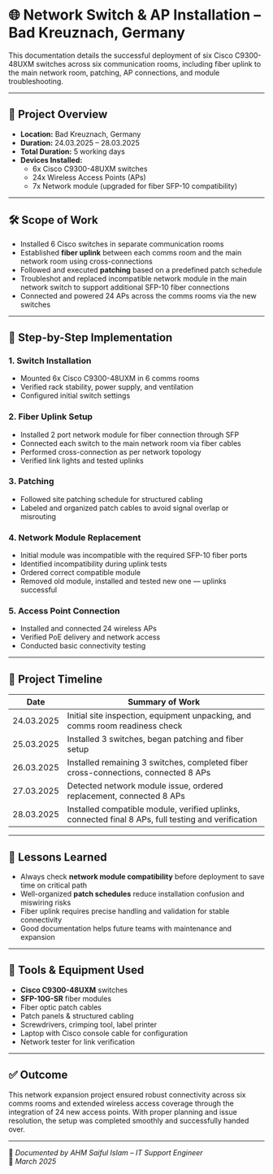 # 🌐 Network Switch & AP Installation – Bad Kreuznach, Germany

This documentation details the successful deployment of six Cisco C9300-48UXM switches across six communication rooms, including fiber uplink to the main network room, patching, AP connections, and module troubleshooting.

---

## 📌 Project Overview

- **Location:** Bad Kreuznach, Germany  
- **Duration:** 24.03.2025 – 28.03.2025  
- **Total Duration:** 5 working days  
- **Devices Installed:**  
  - 6x Cisco C9300-48UXM switches  
  - 24x Wireless Access Points (APs)  
  - 7x Network module (upgraded for fiber SFP-10 compatibility)

---

## 🛠️ Scope of Work

- Installed 6 Cisco switches in separate communication rooms  
- Established **fiber uplink** between each comms room and the main network room using cross-connections  
- Followed and executed **patching** based on a predefined patch schedule  
- Troubleshot and replaced incompatible network module in the main network switch to support additional SFP-10 fiber connections  
- Connected and powered 24 APs across the comms rooms via the new switches

---

## 🔄 Step-by-Step Implementation

### 1. Switch Installation
- Mounted 6x Cisco C9300-48UXM in 6 comms rooms  
- Verified rack stability, power supply, and ventilation  
- Configured initial switch settings

### 2. Fiber Uplink Setup
- Installed 2 port network module for fiber connection through SFP
- Connected each switch to the main network room via fiber cables  
- Performed cross-connection as per network topology  
- Verified link lights and tested uplinks

### 3. Patching
- Followed site patching schedule for structured cabling  
- Labeled and organized patch cables to avoid signal overlap or misrouting

### 4. Network Module Replacement
- Initial module was incompatible with the required SFP-10 fiber ports  
- Identified incompatibility during uplink tests  
- Ordered correct compatible module  
- Removed old module, installed and tested new one — uplinks successful

### 5. Access Point Connection
- Installed and connected 24 wireless APs  
- Verified PoE delivery and network access  
- Conducted basic connectivity testing


---

## 📅 Project Timeline

| Date       | Summary of Work                                                                 |
|------------|----------------------------------------------------------------------------------|
| 24.03.2025 | Initial site inspection, equipment unpacking, and comms room readiness check     |
| 25.03.2025 | Installed 3 switches, began patching and fiber setup                             |
| 26.03.2025 | Installed remaining 3 switches, completed fiber cross-connections, connected 8 APs |
| 27.03.2025 | Detected network module issue, ordered replacement, connected 8 APs              |
| 28.03.2025 | Installed compatible module, verified uplinks, connected final 8 APs, full testing and verification |

---


## 🧠 Lessons Learned

- Always check **network module compatibility** before deployment to save time on critical path  
- Well-organized **patch schedules** reduce installation confusion and miswiring risks  
- Fiber uplink requires precise handling and validation for stable connectivity  
- Good documentation helps future teams with maintenance and expansion

---

## 🧰 Tools & Equipment Used

- **Cisco C9300-48UXM** switches  
- **SFP-10G-SR** fiber modules  
- Fiber optic patch cables  
- Patch panels & structured cabling  
- Screwdrivers, crimping tool, label printer  
- Laptop with Cisco console cable for configuration  
- Network tester for link verification  

---

## ✅ Outcome

This network expansion project ensured robust connectivity across six comms rooms and extended wireless access coverage through the integration of 24 new access points. With proper planning and issue resolution, the setup was completed smoothly and successfully handed over.

---

📍 *Documented by AHM Saiful Islam – IT Support Engineer*  
📅 *March 2025*
